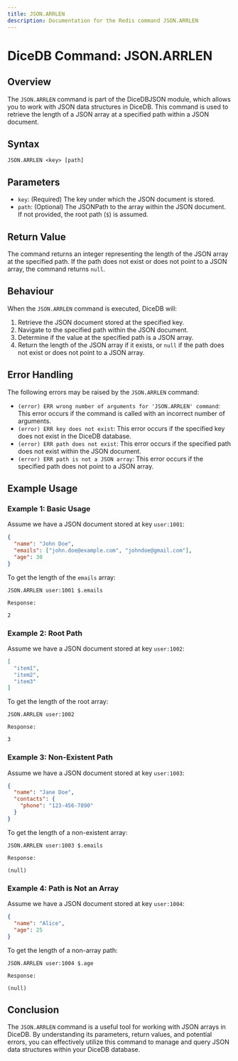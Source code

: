 ```yaml
---
title: JSON.ARRLEN
description: Documentation for the Redis command JSON.ARRLEN
---
```


# DiceDB Command: JSON.ARRLEN

## Overview

The `JSON.ARRLEN` command is part of the DiceDBJSON module, which allows you to work with JSON data structures in DiceDB. This command is used to retrieve the length of a JSON array at a specified path within a JSON document.

## Syntax

```plaintext
JSON.ARRLEN <key> [path]
```

## Parameters

- `key`: (Required) The key under which the JSON document is stored.
- `path`: (Optional) The JSONPath to the array within the JSON document. If not provided, the root path (`$`) is assumed.

## Return Value

The command returns an integer representing the length of the JSON array at the specified path. If the path does not exist or does not point to a JSON array, the command returns `null`.

## Behaviour

When the `JSON.ARRLEN` command is executed, DiceDB will:

1. Retrieve the JSON document stored at the specified key.
1. Navigate to the specified path within the JSON document.
1. Determine if the value at the specified path is a JSON array.
1. Return the length of the JSON array if it exists, or `null` if the path does not exist or does not point to a JSON array.

## Error Handling

The following errors may be raised by the `JSON.ARRLEN` command:

- `(error) ERR wrong number of arguments for 'JSON.ARRLEN' command`: This error occurs if the command is called with an incorrect number of arguments.
- `(error) ERR key does not exist`: This error occurs if the specified key does not exist in the DiceDB database.
- `(error) ERR path does not exist`: This error occurs if the specified path does not exist within the JSON document.
- `(error) ERR path is not a JSON array`: This error occurs if the specified path does not point to a JSON array.

## Example Usage

### Example 1: Basic Usage

Assume we have a JSON document stored at key `user:1001`:

```json
{
  "name": "John Doe",
  "emails": ["john.doe@example.com", "johndoe@gmail.com"],
  "age": 30
}
```

To get the length of the `emails` array:

```plaintext
JSON.ARRLEN user:1001 $.emails
```

`Response:`

```plaintext
2
```

### Example 2: Root Path

Assume we have a JSON document stored at key `user:1002`:

```json
[
  "item1",
  "item2",
  "item3"
]
```

To get the length of the root array:

```plaintext
JSON.ARRLEN user:1002
```

`Response:`

```plaintext
3
```

### Example 3: Non-Existent Path

Assume we have a JSON document stored at key `user:1003`:

```json
{
  "name": "Jane Doe",
  "contacts": {
    "phone": "123-456-7890"
  }
}
```

To get the length of a non-existent array:

```plaintext
JSON.ARRLEN user:1003 $.emails
```

`Response:`

```plaintext
(null)
```

### Example 4: Path is Not an Array

Assume we have a JSON document stored at key `user:1004`:

```json
{
  "name": "Alice",
  "age": 25
}
```

To get the length of a non-array path:

```plaintext
JSON.ARRLEN user:1004 $.age
```

`Response:`

```plaintext
(null)
```

## Conclusion

The `JSON.ARRLEN` command is a useful tool for working with JSON arrays in DiceDB. By understanding its parameters, return values, and potential errors, you can effectively utilize this command to manage and query JSON data structures within your DiceDB database.

